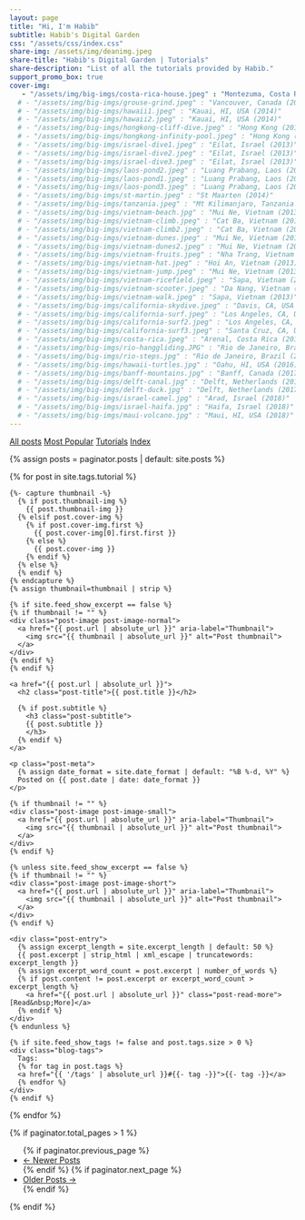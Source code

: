 ```yaml
---
layout: page
title: "Hi, I'm Habib"
subtitle: Habib's Digital Garden
css: "/assets/css/index.css"
share-img: /assets/img/deanimg.jpeg
share-title: "Habib's Digital Garden | Tutorials"
share-description: "List of all the tutorials provided by Habib."
support_promo_box: true
cover-img:
   - "/assets/img/big-imgs/costa-rica-house.jpeg" : "Montezuma, Costa Rica (2011)"
  # - "/assets/img/big-imgs/grouse-grind.jpeg" : "Vancouver, Canada (2014)"
  # - "/assets/img/big-imgs/hawaii1.jpeg" : "Kauai, HI, USA (2014)"
  # - "/assets/img/big-imgs/hawaii2.jpeg" : "Kauai, HI, USA (2014)"
  # - "/assets/img/big-imgs/hongkong-cliff-dive.jpeg" : "Hong Kong (2014)"
  # - "/assets/img/big-imgs/hongkong-infinity-pool.jpeg" : "Hong Kong (2014)"
  # - "/assets/img/big-imgs/israel-dive1.jpeg" : "Eilat, Israel (2013)"
  # - "/assets/img/big-imgs/israel-dive2.jpeg" : "Eilat, Israel (2013)"
  # - "/assets/img/big-imgs/israel-dive3.jpeg" : "Eilat, Israel (2013)"
  # - "/assets/img/big-imgs/laos-pond2.jpeg" : "Luang Prabang, Laos (2014)"
  # - "/assets/img/big-imgs/laos-pond1.jpeg" : "Luang Prabang, Laos (2014)"
  # - "/assets/img/big-imgs/laos-pond3.jpeg" : "Luang Prabang, Laos (2014)"
  # - "/assets/img/big-imgs/st-martin.jpeg" : "St Maarten (2014)"
  # - "/assets/img/big-imgs/tanzania.jpeg" : "Mt Kilimanjaro, Tanzania (2012)"
  # - "/assets/img/big-imgs/vietnam-beach.jpg" : "Mui Ne, Vietnam (2013)"
  # - "/assets/img/big-imgs/vietnam-climb.jpeg" : "Cat Ba, Vietnam (2013)"
  # - "/assets/img/big-imgs/vietnam-climb2.jpeg" : "Cat Ba, Vietnam (2013)" 
  # - "/assets/img/big-imgs/vietnam-dunes.jpeg" : "Mui Ne, Vietnam (2013)"
  # - "/assets/img/big-imgs/vietnam-dunes2.jpeg" : "Mui Ne, Vietnam (2013)"
  # - "/assets/img/big-imgs/vietnam-fruits.jpeg" : "Nha Trang, Vietnam (2013)"
  # - "/assets/img/big-imgs/vietnam-hat.jpeg" : "Hoi An, Vietnam (2013)"
  # - "/assets/img/big-imgs/vietnam-jump.jpeg" : "Mui Ne, Vietnam (2013)"
  # - "/assets/img/big-imgs/vietnam-ricefield.jpeg" : "Sapa, Vietnam (2013)"
  # - "/assets/img/big-imgs/vietnam-scooter.jpeg" : "Da Nang, Vietnam (2013)"
  # - "/assets/img/big-imgs/vietnam-walk.jpeg" : "Sapa, Vietnam (2013)"
  # - "/assets/img/big-imgs/california-skydive.jpeg" : "Davis, CA, USA (2008)"
  # - "/assets/img/big-imgs/california-surf.jpeg" : "Los Angeles, CA, USA (2008)"
  # - "/assets/img/big-imgs/california-surf2.jpeg" : "Los Angeles, CA, USA (2008)" 
  # - "/assets/img/big-imgs/california-surf3.jpeg" : "Santa Cruz, CA, USA (2009)"
  # - "/assets/img/big-imgs/costa-rica.jpeg" : "Arenal, Costa Rica (2011)"
  # - "/assets/img/big-imgs/rio-hanggliding.JPG" : "Rio de Janeiro, Brazil (2015)"  
  # - "/assets/img/big-imgs/rio-steps.jpg" : "Rio de Janeiro, Brazil (2015)"  
  # - "/assets/img/big-imgs/hawaii-turtles.jpg" : "Oahu, HI, USA (2016)"  
  # - "/assets/img/big-imgs/banff-mountains.jpg" : "Banff, Canada (2017)"  
  # - "/assets/img/big-imgs/delft-canal.jpg" : "Delft, Netherlands (2017)"  
  # - "/assets/img/big-imgs/delft-duck.jpg" : "Delft, Netherlands (2017)"  
  # - "/assets/img/big-imgs/israel-camel.jpg" : "Arad, Israel (2018)"  
  # - "/assets/img/big-imgs/israel-haifa.jpg" : "Haifa, Israel (2018)"  
  # - "/assets/img/big-imgs/maui-volcano.jpg" : "Maui, HI, USA (2018)"  
---
```


<div class="list-filters">
  <a href="/" class="list-filter">All posts</a>
  <a href="/popular" class="list-filter">Most Popular</a>
  <a href="/tutorials" class="list-filter filter-selected">Tutorials</a>
  <a href="/tags" class="list-filter">Index</a>
</div>

{% assign posts = paginator.posts | default: site.posts %}

<div class="posts-list">
  {% for post in site.tags.tutorial %}
  <article class="post-preview">

    {%- capture thumbnail -%}
      {% if post.thumbnail-img %}
        {{ post.thumbnail-img }}
      {% elsif post.cover-img %}
        {% if post.cover-img.first %}
          {{ post.cover-img[0].first.first }}
        {% else %}
          {{ post.cover-img }}
        {% endif %}
      {% else %}
      {% endif %}
    {% endcapture %}
    {% assign thumbnail=thumbnail | strip %}

    {% if site.feed_show_excerpt == false %}
    {% if thumbnail != "" %}
    <div class="post-image post-image-normal">
      <a href="{{ post.url | absolute_url }}" aria-label="Thumbnail">
        <img src="{{ thumbnail | absolute_url }}" alt="Post thumbnail">
      </a>
    </div>
    {% endif %}
    {% endif %}

    <a href="{{ post.url | absolute_url }}">
      <h2 class="post-title">{{ post.title }}</h2>

      {% if post.subtitle %}
        <h3 class="post-subtitle">
        {{ post.subtitle }}
        </h3>
      {% endif %}
    </a>

    <p class="post-meta">
      {% assign date_format = site.date_format | default: "%B %-d, %Y" %}
      Posted on {{ post.date | date: date_format }}
    </p>

    {% if thumbnail != "" %}
    <div class="post-image post-image-small">
      <a href="{{ post.url | absolute_url }}" aria-label="Thumbnail">
        <img src="{{ thumbnail | absolute_url }}" alt="Post thumbnail">
      </a>
    </div>
    {% endif %}

    {% unless site.feed_show_excerpt == false %}
    {% if thumbnail != "" %}
    <div class="post-image post-image-short">
      <a href="{{ post.url | absolute_url }}" aria-label="Thumbnail">
        <img src="{{ thumbnail | absolute_url }}" alt="Post thumbnail">
      </a>
    </div>
    {% endif %}

    <div class="post-entry">
      {% assign excerpt_length = site.excerpt_length | default: 50 %}
      {{ post.excerpt | strip_html | xml_escape | truncatewords: excerpt_length }}
      {% assign excerpt_word_count = post.excerpt | number_of_words %}
      {% if post.content != post.excerpt or excerpt_word_count > excerpt_length %}
        <a href="{{ post.url | absolute_url }}" class="post-read-more">[Read&nbsp;More]</a>
      {% endif %}
    </div>
    {% endunless %}

    {% if site.feed_show_tags != false and post.tags.size > 0 %}
    <div class="blog-tags">
      Tags:
      {% for tag in post.tags %}
      <a href="{{ '/tags' | absolute_url }}#{{- tag -}}">{{- tag -}}</a>
      {% endfor %}
    </div>
    {% endif %}

   </article>
  {% endfor %}
</div>

{% if paginator.total_pages > 1 %}
<ul class="pagination main-pager">
  {% if paginator.previous_page %}
  <li class="page-item previous">
    <a class="page-link" href="{{ paginator.previous_page_path | absolute_url }}">&larr; Newer Posts</a>
  </li>
  {% endif %}
  {% if paginator.next_page %}
  <li class="page-item next">
    <a class="page-link" href="{{ paginator.next_page_path | absolute_url }}">Older Posts &rarr;</a>
  </li>
  {% endif %}
</ul>
{% endif %}

